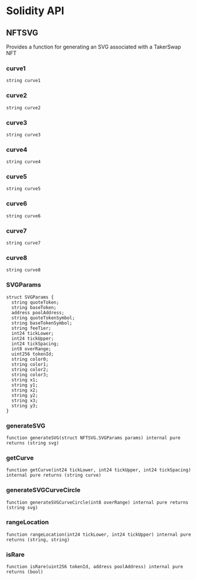 # Solidity API

## NFTSVG

Provides a function for generating an SVG associated with a TakerSwap NFT

### curve1

```solidity
string curve1
```

### curve2

```solidity
string curve2
```

### curve3

```solidity
string curve3
```

### curve4

```solidity
string curve4
```

### curve5

```solidity
string curve5
```

### curve6

```solidity
string curve6
```

### curve7

```solidity
string curve7
```

### curve8

```solidity
string curve8
```

### SVGParams

```solidity
struct SVGParams {
  string quoteToken;
  string baseToken;
  address poolAddress;
  string quoteTokenSymbol;
  string baseTokenSymbol;
  string feeTier;
  int24 tickLower;
  int24 tickUpper;
  int24 tickSpacing;
  int8 overRange;
  uint256 tokenId;
  string color0;
  string color1;
  string color2;
  string color3;
  string x1;
  string y1;
  string x2;
  string y2;
  string x3;
  string y3;
}
```

### generateSVG

```solidity
function generateSVG(struct NFTSVG.SVGParams params) internal pure returns (string svg)
```

### getCurve

```solidity
function getCurve(int24 tickLower, int24 tickUpper, int24 tickSpacing) internal pure returns (string curve)
```

### generateSVGCurveCircle

```solidity
function generateSVGCurveCircle(int8 overRange) internal pure returns (string svg)
```

### rangeLocation

```solidity
function rangeLocation(int24 tickLower, int24 tickUpper) internal pure returns (string, string)
```

### isRare

```solidity
function isRare(uint256 tokenId, address poolAddress) internal pure returns (bool)
```

